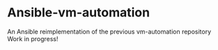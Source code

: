 # Ansible-vm-automation
An Ansible reimplementation of the previous vm-automation repository
Work in progress!
